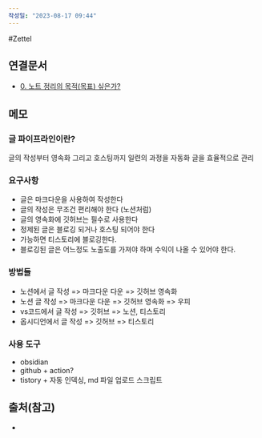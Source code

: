 ```yaml
---
작성일: "2023-08-17 09:44"
---
```

#Zettel 
## 연결문서
- [0. 노트 정리의 목적(목표) 싶은가?](0.%20노트%20정리의%20목적(목표)%20싶은가?.md)

## 메모
### 글 파이프라인이란?
글의 작성부터 영속화 그리고 호스팅까지 일련의 과정을 자동화
글을 효율적으로 관리 

### 요구사항
- 글은 마크다운을 사용하여 작성한다
- 글의 작성은 무조건 편리해야 한다 (노션처럼)
- 글의 영속화에 깃허브는 필수로 사용한다
- 정제된 글은 블로깅 되거나 호스팅 되어야 한다 
- 가능하면 티스토리에 블로깅한다.
- 블로깅된 글은 어느정도 노출도를 가져야 하며 수익이 나올 수 있어야 한다.

### 방법들 
- 노션에서 글 작성 => 마크다운 다운 => 깃허브 영속화
- 노션 글 작성 => 마크다운 다운 => 깃허브 영속화 => 우피 
- vs코드에서 글 작성 => 깃허브 => 노션, 티스토리
- 옵시디언에서 글 작성 => 깃허브 => 티스토리

### 사용 도구
- obsidian
- github + action?
- tistory + 자동 인덱싱, md 파일 업로드 스크립트

## 출처(참고)
- 